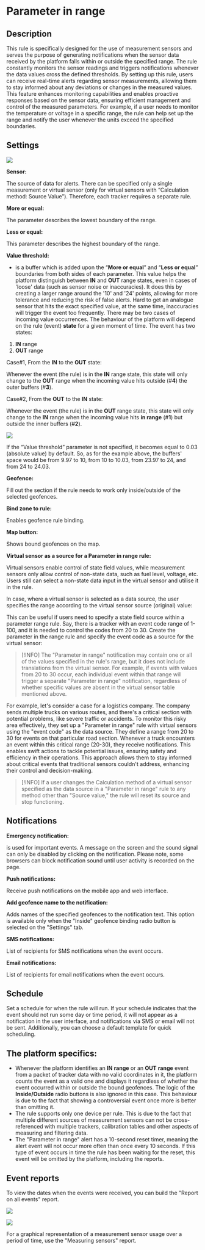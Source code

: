 # Parameter in range

## Description

This rule is specifically designed for the use of measurement sensors and serves the purpose of generating notifications when the sensor data received by the platform falls within or outside the specified range. The rule constantly monitors the sensor readings and triggers notifications whenever the data values cross the defined thresholds. By setting up this rule, users can receive real-time alerts regarding sensor measurements, allowing them to stay informed about any deviations or changes in the measured values. This feature enhances monitoring capabilities and enables proactive responses based on the sensor data, ensuring efficient management and control of the measured parameters. For example, if a user needs to monitor the temperature or voltage in a specific range, the rule can help set up the range and notify the user whenever the units exceed the specified boundaries.

## Settings

![](attachments/image-20230706-064405.png)

**Sensor:**

The source of data for alerts. There can be specified only a single measurement or virtual sensor (only for virtual sensors with “Calculation method: Source Value”). Therefore, each tracker requires a separate rule.

**More or equal:**

The parameter describes the lowest boundary of the range.

**Less or equal:**

This parameter describes the highest boundary of the range.

**Value threshold:**

* is a buffer which is added upon the “**More or equal**” and “**Less or equal**” boundaries from both sides of each parameter. This value helps the platform distinguish between **IN** and **OUT** range states, even in cases of 'loose' data (such as sensor noise or inaccuracies). It does this by creating a larger range around the '10' and '24' points, allowing for more tolerance and reducing the risk of false alerts. Hard to get an analogue sensor that hits the exact specified value, at the same time, inaccuracies will trigger the event too frequently. There may be two cases of incoming value occurrences. The behaviour of the platform will depend on the rule (event) **state** for a given moment of time. The event has two states:

1. **IN** range
2. **OUT** range

Case#1, From the **IN** to the **OUT** state:

Whenever the event (the rule) is in the **IN** range state, this state will only change to the **OUT** range when the incoming value hits outside (#**4**) the outer buffers (#**3**).

Case#2, From the **OUT** to the **IN** state:

Whenever the event (the rule) is in the **OUT** range state, this state will only change to the **IN** range when the incoming value hits **in range** (#**1**) but outside the inner buffers (#**2**).

![](attachments/image-20230706-064540.png)

If the “Value threshold” parameter is not specified, it becomes equal to 0.03 (absolute value) by default. So, as for the example above, the buffers' space would be from 9.97 to 10, from 10 to 10.03, from 23.97 to 24, and from 24 to 24.03.

**Geofence:**

Fill out the section if the rule needs to work only inside/outside of the selected geofences.

**Bind zone to rule:**

Enables geofence rule binding.

**Map button:**

Shows bound geofences on the map.

**Virtual sensor as a source for a Parameter in range rule:**

Virtual sensors enable control of state field values, while measurement sensors only allow control of non-state data, such as fuel level, voltage, etc. Users still can select a non-state data input in the virtual sensor and utilise it in the rule.

In case, where a virtual sensor is selected as a data source, the user specifies the range according to the virtual sensor source (original) value:

This can be useful if users need to specify a state field source within a parameter range rule. Say, there is a tracker with an event code range of 1-100, and it is needed to control the codes from 20 to 30. Create the parameter in the range rule and specify the event code as a source for the virtual sensor:

> \[!INFO] The "Parameter in range" notification may contain one or all of the values specified in the rule's range, but it does not include translations from the virtual sensor. For example, if events with values from 20 to 30 occur, each individual event within that range will trigger a separate "Parameter in range" notification, regardless of whether specific values are absent in the virtual sensor table mentioned above.

For example, let's consider a case for a logistics company. The company sends multiple trucks on various routes, and there's a critical section with potential problems, like severe traffic or accidents. To monitor this risky area effectively, they set up a "Parameter in range" rule with virtual sensors using the "event code" as the data source. They define a range from 20 to 30 for events on that particular road section. Whenever a truck encounters an event within this critical range (20-30), they receive notifications. This enables swift actions to tackle potential issues, ensuring safety and efficiency in their operations. This approach allows them to stay informed about critical events that traditional sensors couldn't address, enhancing their control and decision-making.

> \[!INFO] If a user changes the Calculation method of a virtual sensor specified as the data source in a "Parameter in range" rule to any method other than "Source value," the rule will reset its source and stop functioning.

## Notifications

**Emergency notification:**

is used for important events. A message on the screen and the sound signal can only be disabled by clicking on the notification. Please note, some browsers can block notification sound until user activity is recorded on the page.

**Push notifications:**

Receive push notifications on the mobile app and web interface.

**Add geofence name to the notification:**

Adds names of the specified geofences to the notification text. This option is available only when the "Inside" geofence binding radio button is selected on the "Settings" tab.

**SMS notifications:**

List of recipients for SMS notifications when the event occurs.

**Email notifications:**

List of recipients for email notifications when the event occurs.

## Schedule

Set a schedule for when the rule will run. If your schedule indicates that the event should not run some day or time period, it will not appear as a notification in the user interface, and notifications via SMS or email will not be sent. Additionally, you can choose a default template for quick scheduling.

## The platform specifics:

* Whenever the platform identifies an **IN** **range** or an **OUT** **range** event from a packet of tracker data with no valid coordinates in it, the platform counts the event as a valid one and displays it regardless of whether the event occurred within or outside the bound geofences. The logic of the **Inside/Outside** radio buttons is also ignored in this case. This behaviour is due to the fact that showing a controversial event once more is better than omitting it.
* The rule supports only one device per rule. This is due to the fact that multiple different sources of measurement sensors can not be cross-referenced with multiple trackers, calibration tables and other aspects of measuring and filtering data.
* The "Parameter in range" alert has a 10-second reset timer, meaning the alert event will not occur more often than once every 10 seconds. If this type of event occurs in time the rule has been waiting for the reset, this event will be omitted by the platform, including the reports.

## Event reports

To view the dates when the events were received, you can build the "Report on all events" report.

![](attachments/image-20230706-064944.png)

![](attachments/image-20230706-065349.png)

For a graphical representation of a measurement sensor usage over a period of time, use the "Measuring sensors" report.
